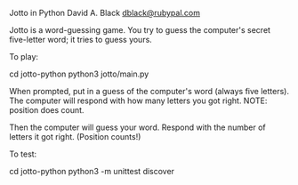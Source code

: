 Jotto in Python
David A. Black
dblack@rubypal.com

Jotto is a word-guessing game. You try to guess the computer's secret five-letter word; it tries to guess yours. 

To play:

  cd jotto-python
  python3 jotto/main.py

When prompted, put in a guess of the computer's word (always five letters). The computer will respond with
how many letters you got right. NOTE: position does count. 

Then the computer will guess your word. Respond with the number of letters it got right. (Position counts!)

To test:

  cd jotto-python
  python3 -m unittest discover



